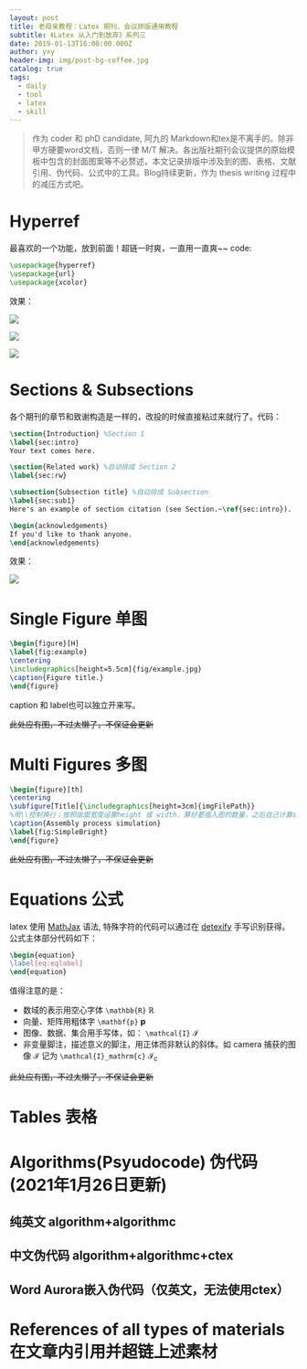 ```yaml
---
layout: post
title: 老母亲教程：Latex 期刊、会议排版通用教程
subtitle: 《Latex 从入门到放弃》系列三
date: 2019-01-13T16:00:00.000Z
author: yxy
header-img: img/post-bg-coffee.jpg
catalog: true
tags:
  - daily
  - tool
  - latex
  - skill
---
```


> 作为 coder 和 phD candidate, 阿九的 Markdown和tex是不离手的。除非甲方硬要word文档，否则一律 M/T 解决。各出版社期刊会议提供的原始模板中包含的封面图案等不必赘述，本文记录排版中涉及到的图、表格、文献引用、伪代码、公式中的工具。Blog持续更新，作为 thesis writing 过程中的减压方式吧。

# Hyperref

最喜欢的一个功能，放到前面！超链一时爽，一直用一直爽~~ code:

```latex
\usepackage{hyperref}
\usepackage{url}
\usepackage{xcolor}
```

效果：

![](https://pt.sjtu.edu.cn/picbucket/95136_154752494908.png)

![](https://pt.sjtu.edu.cn/picbucket/95136_154752503783.png)

![](https://pt.sjtu.edu.cn/picbucket/95136_154752511482.png)

# Sections & Subsections

各个期刊的章节和致谢构造是一样的，改投的时候直接粘过来就行了。代码：

```latex
\section{Introduction} %Section 1
\label{sec:intro}
Your text comes here.

\section{Related work} %自动排成 Section 2
\label{sec:rw}

\subsection{Subsection title} %自动排成 Subsection
\label{sec:sub1}
Here's an example of section citation (see Section.~\ref{sec:intro}).

\begin{acknowledgements}
If you'd like to thank anyone.
\end{acknowledgements}
```

效果：

![](https://pt.sjtu.edu.cn/picbucket/95136_154752553572.png)

# Single Figure 单图

```latex
\begin{figure}[H]
\label{fig:example}
\centering
\includegraphics[height=5.5cm]{fig/example.jpg}
\caption{Figure title.}
\end{figure}
```

caption 和 label也可以独立开来写。

~~此处应有图，不过太懒了，不保证会更新~~

# Multi Figures 多图

```latex
\begin{figure}[th]
\centering
\subfigure[Title]{\includegraphics[height=3cm]{imgFilePath}}
%用\\控制换行；按照版面宽度设置height 或 width，算好要插入图的数量，之后自己计算size。
\caption{Assembly process simulation}
\label{fig:SimpleBright}
\end{figure}
```

~~此处应有图，不过太懒了，不保证会更新~~

# Equations 公式

latex 使用 [MathJax](http://meta.math.stackexchange.com/questions/5020/mathjax-basic-tutorial-and-quick-reference) 语法, 特殊字符的代码可以通过在 [detexify](http://detexify.kirelabs.org/classify.html) 手写识别获得。 公式主体部分代码如下：

```latex
\begin{equation}
\label{eq:eqlabel}
\end{equation}
```

值得注意的是：

- 数域的表示用空心字体 `\mathbb{R}` $\mathbb{R}$
- 向量、矩阵用粗体字 `\mathbf{p}` $\mathbf{p}$
- 图像、数据、集合用手写体，如： `\mathcal{I}` $\mathcal{I}$
- 非变量脚注，描述意义的脚注，用正体而非默认的斜体。如 camera 捕获的图像 $\mathcal{I}$ 记为 `\mathcal{I}_mathrm{c}` $\mathcal{I}_\mathrm{c}$

~~此处应有图，不过太懒了，不保证会更新~~

# Tables 表格

# Algorithms(Psyudocode) 伪代码(2021年1月26日更新)
## 纯英文 algorithm+algorithmc
## 中文伪代码 algorithm+algorithmc+ctex
## Word Aurora嵌入伪代码（仅英文，无法使用ctex）

# References of all types of materials 在文章内引用并超链上述素材
